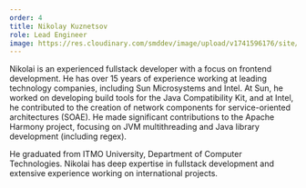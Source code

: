 ```yaml
---
order: 4
title: Nikolay Kuznetsov
role: Lead Engineer
image: https://res.cloudinary.com/smddev/image/upload/v1741596176/site/member/photo_2025-03-10_11-36-52.jpg
---
```

Nikolai is an experienced fullstack developer with a focus on frontend development. He has over 15 years of experience working at leading technology companies, including Sun Microsystems and Intel. At Sun, he worked on developing build tools for the Java Compatibility Kit, and at Intel, he contributed to the creation of network components for service-oriented architectures (SOAE). He made significant contributions to the Apache Harmony project, focusing on JVM multithreading and Java library development (including regex).

He graduated from ITMO University, Department of Computer Technologies. Nikolai has deep expertise in fullstack development and extensive experience working on international projects.

